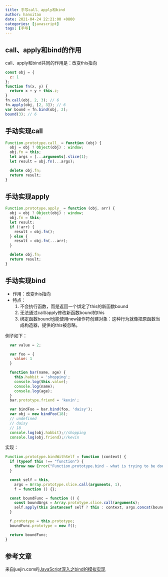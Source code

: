 ```yaml
---
title: 手写call、apply和bind
author: hanxitao
date: 2021-04-24 22:21:00 +0800
categories: [javascript]
tags: [手写]
---
```


## call、apply和bind的作用

   call、apply和bind共同的作用是：改变this指向

```javascript
const obj = {
  z: 1
};
function fn(x, y) {
  return x + y + this.z;
}
fn.call(obj, 2, 3); // 6
fn.apply(obj, [2, 3]); // 6
var bound = fn.bind(obj, 2);
bound(3); // 6
```

## 手动实现call
```javascript
Function.prototype.call_ = function (obj) {
  obj = obj ? Object(obj) : window;
  obj.fn = this;
  let args = [...arguments].slice(1);
  let result = obj.fn(...args);

  delete obj.fn;
  return result;
}
```
## 手动实现apply
```javascript
Function.prototype.apply_ = function (obj, arr) {
  obj = obj ? Object(obj) : window;
  obj.fn = this;
  let result;
  if (!arr) {
    result = obj.fn();
  } else {
    result = obj.fn(...arr);
  }

  delete obj.fn;
  return result;
}
```
## 手动实现bind
  - 作用：改变this指向
  - 特点：
    1. 不会执行函数，而是返回一个绑定了this的新函数bound
    2. 无法通过call/apply修改新函数bound的this
    3. 绑定函数bound也能使用new操作符创建对象：这种行为就像把原函数当成构造器，提供的this被忽略。

例子如下：

```javascript
  var value = 2;

  var foo = {
    value: 1
  }

  function bar(name, age) {
    this.habbit = 'shopping';
    console.log(this.value);
    console.log(name);
    console.log(age);
  }
  bar.prototype.friend = 'kevin';

  var bindFoo = bar.bind(foo, 'daisy');
  var obj = new bindFoo(18);
  // undefined
  // daisy
  // 18
  console.log(obj.habbit);//shopping
  console.log(obj.friend);//kevin
```

实现：

```javascript
Function.prototype.bindWithSelf = function (context) {
  if (typeof this !== "function") {
    throw new Error("Function.prototype.bind - what is trying to be dound is not callable");
  }

  const self = this,
    args = Array.prototype.slice.call(arguments, 1),
    f = function () {};

  const boundFunc = function () {
    const boundArgs = Array.prototype.slice.call(arguments);
    self.apply(this instanceof self ? this : context, args.concat(boundArgs));
  }

  f.prototype = this.prototype;
  boundFunc.prototype = new f();

  return boundFunc;
}
```

## 参考文章
来自juejin.com的[JavaScript深入之bind的模拟实现](https://juejin.cn/post/6844903476623835149#comment)